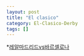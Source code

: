 ```yaml
---
layout: post
title: "El clasico"
category: El-Clasico-Derby
tags: []
---
```


*[레알마드리드vs바르셀로나](http://serviceapi.nmv.naver.com/flash/convertIframeTag.nhn?vid=B46C20F2862C5C2F8D51232B786ECF4830FB&outKey=V12805fb9960a850437121d496879eb567a69c3571321ccb736151d496879eb567a69&width=720&height=438)





